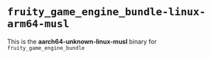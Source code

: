 # `fruity_game_engine_bundle-linux-arm64-musl`

This is the **aarch64-unknown-linux-musl** binary for `fruity_game_engine_bundle`
